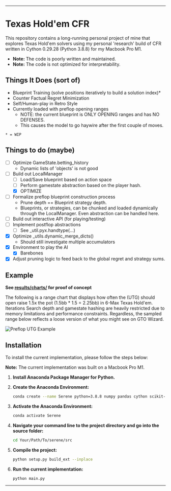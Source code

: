 
---

# Texas Hold'em CFR

This repository contains a long-running personal project of mine that explores Texas Hold'em solvers using my personal 'research' build of CFR written in Cython 0.29.28 (Python 3.8.8) for my Macbook Pro M1.

- **Note:** The code is poorly written and maintained.
- **Note:** The code is not optimized for interpretability.

## Things It Does (sort of)
- Blueprint Training (solve positions iteratively to build a solution index)\*
- Counter Factual Regret Minimization
- Self/Human-play in Retro Style
- Currently loaded with preflop opening ranges
    - NOTE: the current blueprint is ONLY OPENING ranges and has NO DEFENSES.
    - This causes the model to go haywire after the first couple of moves.


```* = WIP```

## Things to do (maybe)
- [ ] Optimize GameState.betting_history 
    - Dynamic lists of 'objects' is not good
- [ ] Build out LocalManager
    - [ ] Load/Save blueprint based on action space
    - [ ] Perform gamestate abstraction based on the player hash.
    - [x] OPTIMIZE
- [ ] Formalize preflop blueprint construction process
    - Prune depth == Blueprint strategy depth.
    - Blueprints, or strategies, can be chunked and loaded dynamically through the LocalManager. Even abstraction can be handled here.
- [ ] Build out interactive API (for playing/testing)
- [ ] Implement postflop abstractions
    - [ ] See _util.pyx.handtype(...)

- [x] Optimize _utils.dynamic_merge_dicts() 
    - Should still investigate multiple accumulators
- [x] Environment to play the AI
    - [x] Barebones
- [x] Adjust pruning logic to feed back to the global regret and strategy sums. 
## Example

**See [results/charts/](results/charts) for proof of concept**

The following is a range chart that displays how often the (UTG) should open raise 1.5x the pot (1.5bb * 1.5 = 2.25bb) in 6-Max Texas Hold'em. Iterations Search depth and gamestate hashing are heavily restricted due to memory limitations and performance constraints. Regardless, the sampled range below reflects a loose version of what you might see on GTO Wizard.

![Preflop UTG Example](results/EX%20Preflop%20UTG%20Open%206%20Max.png)

## Installation
To install the current implementation, please follow the steps below:

**Note:** The current implementation was built on a Macbook Pro M1.

1. **Install Anaconda Package Manager for Python.**

2. **Create the Anaconda Environment:**
    ```sh
    conda create --name Serene python=3.8.8 numpy pandas cython scikit-learn tqdm matplotlib psutil
    ```

3. **Activate the Anaconda Environment:**
    ```sh
    conda activate Serene
    ```

4. **Navigate your command line to the project directory and go into the source folder:**
    ```sh
    cd Your/Path/To/serene/src
    ```

5. **Compile the project:**
    ```sh
    python setup.py build_ext --inplace
    ```

6. **Run the current implementation:**
    ```sh
    python main.py
    ```

---
